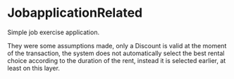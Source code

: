 # JobapplicationRelated

Simple job exercise application.

They were some assumptions made, only a Discount is valid at the moment of the transaction, the system does not automatically select the best rental choice according to the duration of the rent, instead it is selected earlier, at least on this layer. 
